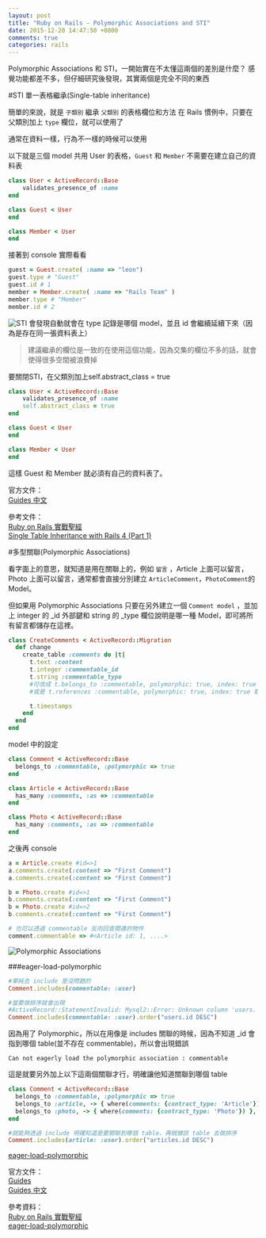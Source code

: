 ```yaml
---
layout: post
title: "Ruby on Rails - Polymorphic Associations and STI"
date: 2015-12-20 14:47:50 +0800
comments: true
categories: rails
---
```


Polymorphic Associations 和 STI，一開始實在不太懂這兩個的差別是什麼？
感覺功能都差不多，但仔細研究後發現，其實兩個是完全不同的東西

<!-- more -->

#STI 單一表格繼承(Single-table inheritance)

簡單的來說，就是 `子類別` 繼承 `父類別` 的表格欄位和方法
在 Rails 慣例中，只要在父類別加上 `type` 欄位，就可以使用了

通常在資料一樣，行為不一樣的時候可以使用

以下就是三個 model 共用 User 的表格，`Guest` 和 `Member` 不需要在建立自己的資料表

```ruby
class User < ActiveRecord::Base
	validates_presence_of :name
end

class Guest < User
end

class Member < User
end
```

接著到 console 實際看看

```ruby
guest = Guest.create( :name => "leon")
guest.type # "Guest"
guest.id # 1
member = Member.create( :name => "Rails Team" )
member.type # "Member"
member.id # 2
```

![STI](http://i.imgur.com/h3vf6bE.png)
會發現自動就會在 type 記錄是哪個 model，並且 id 會繼續延續下來（因為是存在同一張資料表上）

>建議繼承的欄位是一致的在使用這個功能，因為交集的欄位不多的話，就會使得很多空間被浪費掉

要關閉STI，在父類別加上self.abstract_class = true

```ruby
class User < ActiveRecord::Base
	validates_presence_of :name
	self.abstract_class = true
end

class Guest < User
end

class Member < User
end
```
這樣 Guest 和 Member 就必須有自己的資料表了。


官方文件：  
[Guides 中文](http://rails.ruby.tw/association_basics.html#%E5%96%AE%E8%A1%A8%E7%B9%BC%E6%89%BF)

參考文件：  
[Ruby on Rails 實戰聖經](https://ihower.tw/rails4/activerecord-others.html)  
[Single Table Inheritance with Rails 4 (Part 1)](https://samurails.com/tutorial/single-table-inheritance-with-rails-4-part-1/)

#多型關聯(Polymorphic Associations)

看字面上的意思，就知道是用在關聯上的，例如 `留言` ，Article 上面可以留言，Photo 上面可以留言，通常都會直接分別建立 `ArticleComment`，`PhotoComment`的 Model。

但如果用 Polymorphic Associations 只要在另外建立一個 `Comment model` ，並加上 integer 的 _id 外部鍵和 string 的 _type 欄位說明是哪一種 Model，即可將所有留言都儲存在這裡。

```ruby
class CreateComments < ActiveRecord::Migration
  def change
    create_table :comments do |t|
      t.text :content
      t.integer :commentable_id
      t.string :commentable_type
      #可改成 t.belongs_to :commentable, polymorphic: true, index: true 取代
      #或是 t.references :commentable, polymorphic: true, index: true 取代

      t.timestamps
    end
  end
end
```

model 中的設定

```ruby
class Comment < ActiveRecord::Base
  belongs_to :commentable, :polymorphic => true
end

class Article < ActiveRecord::Base
  has_many :comments, :as => :commentable
end

class Photo < ActiveRecord::Base
  has_many :comments, :as => :commentable
end
```
之後再 console

```ruby
a = Article.create #id=>1
a.comments.create(:content => "First Comment")
a.comments.create(:content => "First Comment")

b = Photo.create #id=>1
b.comments.create(:content => "First Comment")
b = Photo.create #id=>2
b.comments.create(:content => "First Comment")

# 也可以透過 commentable 反向回查關連的物件
comment.commentable => #<Article id: 1, ....>
```

![Polymorphic Associations](http://i.imgur.com/9t6JGzp.png)

###eager-load-polymorphic

```ruby
#單純去 include 是沒問題的
Comment.includes(commentable: :user)

#當要做排序就會出現
#ActiveRecord::StatementInvalid: Mysql2::Error: Unknown column 'users. commentable_type' in 'where clause':
Comment.includes(commentable: :user).order("users.id DESC")
```

因為用了 Polymorphic，所以在用像是 includes 關聯的時候，因為不知道 _id 會指到哪個 table(並不存在 commentable)，所以會出現錯誤 
 
`Can not eagerly load the polymorphic association : commentable`  

這是就要另外加上以下這兩個關聯才行，明確讓他知道關聯到哪個 table

```ruby
class Comment < ActiveRecord::Base
  belongs_to :commentable, :polymorphic => true
  belongs_to :article, -> { where(comments: {contract_type: 'Article'}) }, foreign_key: 'commentable_id'
  belongs_to :photo, -> { where(comments: {contract_type: 'Photo'}) }, foreign_key: 'commentable_id'
end
```

```ruby
#就能夠透過 include 明確知道是要關聯到哪個 table，再根據該 table 去做排序
Comment.includes(article: :user).order("articles.id DESC")
```

[eager-load-polymorphic](http://stackoverflow.com/questions/16123492/eager-load-polymorphic)

官方文件：  
[Guides](http://guides.rubyonrails.org/association_basics.html#polymorphic-associations)  
[Guides 中文](http://rails.ruby.tw/association_basics.html#%E5%A4%9A%E5%9E%8B%E9%97%9C%E8%81%AF)

參考資料：  
[Ruby on Rails 實戰聖經](https://ihower.tw/rails4/activerecord-relationships.html)  
[eager-load-polymorphic](http://stackoverflow.com/questions/16123492/eager-load-polymorphic)
